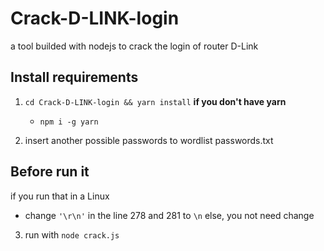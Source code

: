 # Crack-D-LINK-login
a tool builded with nodejs to crack the login of router D-Link

## Install requirements

1. `cd Crack-D-LINK-login && yarn install`
	**if you don't have yarn**
	-	`npm i -g yarn`

2. insert another possible passwords to wordlist passwords.txt

## Before run it
if you run that in a Linux
* change `'\r\n'` in the line 278 and 281 to `\n`
else, you not need change

3. run with `node crack.js`

